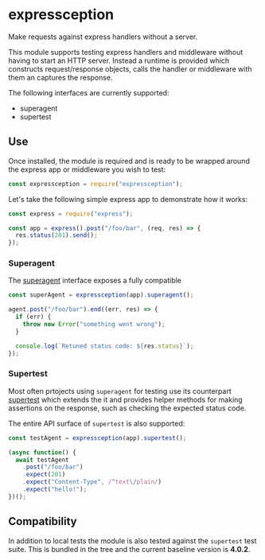 # expressception

Make requests against express handlers without a server.

This module supports testing express handlers and middleware
without having to start an HTTP server. Instead a runtime is
provided which constructs request/response objects, calls the
handler or middleware with them an captures the response.

The following interfaces are currently supported:

- superagent
- supertest

## Use

Once installed, the module is required and is ready to be wrapped
around the express app or middleware you wish to test:

```js
const expressception = require("expressception");
```

Let's take the following simple express app to demonstrate
how it works:

```js
const express = require("express");

const app = express().post("/foo/bar", (req, res) => {
  res.status(201).send();
});
```

### Superagent

The [superagent](https://github.com/visionmedia/superagent) interface exposes
a fully compatible

```js
const superAgent = expressception(app).superagent();

agent.post("/foo/bar").end((err, res) => {
  if (err) {
    throw new Error("something went wrong");
  }

  console.log(`Retuned status code: ${res.status}`);
});
```

### Supertest

Most often prtojects using `superagent` for testing use its counterpart
[supertest](https://github.com/visionmedia/supertest) which extends the
it and provides helper methods for making assertions on the response,
such as checking the expected status code.

The entire API surface of `supertest` is also supported:

```js
const testAgent = expressception(app).supertest();

(async function() {
  await testAgent
    .post("/foo/bar")
    .expect(201)
    .expect("Content-Type", /^text\/plain/)
    .expect("hello!");
})();
```

## Compatibility

In addition to local tests the module is also tested against the
`supertest` test suite. This is bundled in the tree and the current
baseline version is **4.0.2**.
